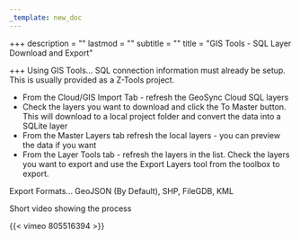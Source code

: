 ```yaml
---
_template: new_doc
---
```


+++
description = ""
lastmod = ""
subtitle = ""
title = "GIS Tools - SQL Layer Download and Export"

+++
Using GIS Tools... SQL connection information must already be setup.  This is usually provided as a Z-Tools project.

* From the Cloud/GIS Import Tab - refresh the GeoSync Cloud SQL layers
* Check the layers you want to download and click the To Master button. This will download to a local project folder and convert the data into a SQLite layer
* From the Master Layers tab refresh the local layers - you can preview the data if you want
* From the Layer Tools tab - refresh the layers in the list.  Check the layers you want to export and use the Export Layers tool from the toolbox to export.

Export Formats... GeoJSON (By Default), SHP, FileGDB, KML

Short video showing the process

{{< vimeo 805516394 >}}
